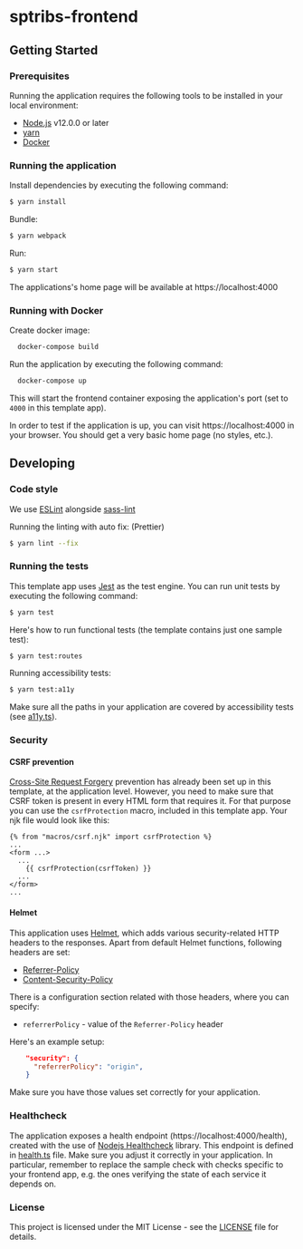 # sptribs-frontend

## Getting Started

### Prerequisites

Running the application requires the following tools to be installed in your local environment:

- [Node.js](https://nodejs.org/) v12.0.0 or later
- [yarn](https://yarnpkg.com/)
- [Docker](https://www.docker.com)

### Running the application

Install dependencies by executing the following command:

```bash
$ yarn install
```

Bundle:

```bash
$ yarn webpack
```

Run:

```bash
$ yarn start
```

The applications's home page will be available at https://localhost:4000

### Running with Docker

Create docker image:

```bash
  docker-compose build
```

Run the application by executing the following command:

```bash
  docker-compose up
```

This will start the frontend container exposing the application's port
(set to `4000` in this template app).

In order to test if the application is up, you can visit https://localhost:4000 in your browser.
You should get a very basic home page (no styles, etc.).

## Developing

### Code style

We use [ESLint](https://github.com/typescript-eslint/typescript-eslint)
alongside [sass-lint](https://github.com/sasstools/sass-lint)

Running the linting with auto fix: (Prettier)

```bash
$ yarn lint --fix
```

### Running the tests

This template app uses [Jest](https://jestjs.io//) as the test engine. You can run unit tests by executing
the following command:

```bash
$ yarn test
```

Here's how to run functional tests (the template contains just one sample test):

```bash
$ yarn test:routes
```

Running accessibility tests:

```bash
$ yarn test:a11y
```

Make sure all the paths in your application are covered by accessibility tests (see [a11y.ts](src/test/a11y/a11y.ts)).

### Security

#### CSRF prevention

[Cross-Site Request Forgery](https://github.com/pillarjs/understanding-csrf) prevention has already been
set up in this template, at the application level. However, you need to make sure that CSRF token
is present in every HTML form that requires it. For that purpose you can use the `csrfProtection` macro,
included in this template app. Your njk file would look like this:

```
{% from "macros/csrf.njk" import csrfProtection %}
...
<form ...>
  ...
    {{ csrfProtection(csrfToken) }}
  ...
</form>
...
```

#### Helmet

This application uses [Helmet](https://helmetjs.github.io/), which adds various security-related HTTP headers
to the responses. Apart from default Helmet functions, following headers are set:

- [Referrer-Policy](https://helmetjs.github.io/docs/referrer-policy/)
- [Content-Security-Policy](https://helmetjs.github.io/docs/csp/)

There is a configuration section related with those headers, where you can specify:

- `referrerPolicy` - value of the `Referrer-Policy` header

Here's an example setup:

```json
    "security": {
      "referrerPolicy": "origin",
    }
```

Make sure you have those values set correctly for your application.

### Healthcheck

The application exposes a health endpoint (https://localhost:4000/health), created with the use of
[Nodejs Healthcheck](https://github.com/hmcts/nodejs-healthcheck) library. This endpoint is defined
in [health.ts](src/main/routes/health.ts) file. Make sure you adjust it correctly in your application.
In particular, remember to replace the sample check with checks specific to your frontend app,
e.g. the ones verifying the state of each service it depends on.

### License

This project is licensed under the MIT License - see the [LICENSE](LICENSE) file for details.
